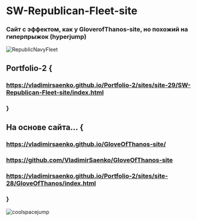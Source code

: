 # SW-Republican-Fleet-site

### Сайт с эффектом, как у GloverofThanos-site, но похожий на гиперпрыжок (hyperjump)

![RepublicNavyFleet](https://user-images.githubusercontent.com/56477695/115123728-08360b80-9fc7-11eb-9627-052630c71aab.png)

## Portfolio-2 {
 
### https://vladimirsaenko.github.io/Portfolio-2/sites/site-29/SW-Republican-Fleet-site/index.html

### }

## На основе сайта... {

### https://vladimirsaenko.github.io/GloveOfThanos-site/

### https://github.com/VladimirSaenko/GloveOfThanos-site

### https://vladimirsaenko.github.io/Portfolio-2/sites/site-28/GloveOfThanos/index.html

### }

![coolspacejump](https://user-images.githubusercontent.com/56477695/124312920-ce61b380-db78-11eb-8c6a-aa276b3f0198.gif)
